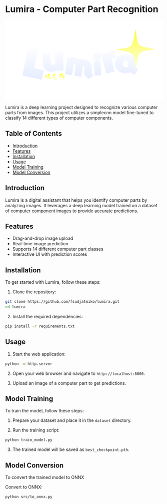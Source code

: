 # Lumira - Computer Part Recognition

![Lumira Logo](logo.png)

Lumira is a deep learning project designed to recognize various computer parts from images. This project utilizes a simplecnn model fine-tuned to classify 14 different types of computer components.

## Table of Contents
- [Introduction](#introduction)
- [Features](#features)
- [Installation](#installation)
- [Usage](#usage)
- [Model Training](#model-training)
- [Model Conversion](#model-conversion)

## Introduction
Lumira is a digital assistant that helps you identify computer parts by analyzing images. It leverages a deep learning model trained on a dataset of computer component images to provide accurate predictions.

## Features
- Drag-and-drop image upload
- Real-time image prediction
- Supports 14 different computer part classes
- Interactive UI with prediction scores

## Installation
To get started with Lumira, follow these steps:

1. Clone the repository:
  ```sh
  git clone https://github.com/fsudjatmiko/lumira.git
  cd lumira
  ```

2. Install the required dependencies:
  ```sh
  pip install -r requirements.txt
  ```

## Usage
1. Start the web application:
  ```sh
  python -m http.server
  ```

2. Open your web browser and navigate to `http://localhost:8000`.

3. Upload an image of a computer part to get predictions.

## Model Training
To train the model, follow these steps:

1. Prepare your dataset and place it in the `dataset` directory.

2. Run the training script:
  ```sh
  python train_model.py
  ```

3. The trained model will be saved as `best_checkpoint.pth`.

## Model Conversion
To convert the trained model to ONNX

Convert to ONNX:
  ```sh
  python src/to_onnx.py
  ```

